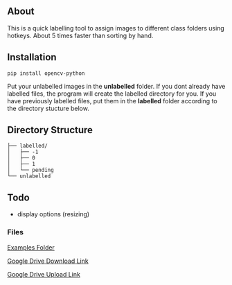 
## About

This is a quick labelling tool to assign images to different class folders using hotkeys. About 5 times faster than sorting by hand.

## Installation

```
pip install opencv-python
```

Put your unlabelled images in the **unlabelled** folder. If you dont already have labelled files, the program will create the labelled directory for you. If you have previously labelled files, put them in the **labelled** folder according to the directory stucture below.

## Directory Structure
```
├── labelled/
│   ├── -1
│   ├── 0
│   ├── 1
│   └── pending
└── unlabelled
```

## Todo
- display options (resizing)

### Files

[Examples Folder](https://drive.google.com/drive/folders/1nMODNv71TXuG4nHZfE0ZBY-g2h18jyLo)

[Google Drive Download Link](https://drive.google.com/drive/folders/1Pr1t89pt9HiQzQ-vS9c8jZWTFQ2rAvFH)

[Google Drive Upload Link](https://drive.google.com/drive/folders/1BwrRzwt6KSbsMJq9aPQ71NEn4QI7ODw1)
